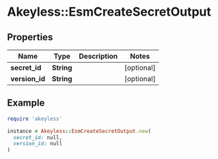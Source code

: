 # Akeyless::EsmCreateSecretOutput

## Properties

| Name | Type | Description | Notes |
| ---- | ---- | ----------- | ----- |
| **secret_id** | **String** |  | [optional] |
| **version_id** | **String** |  | [optional] |

## Example

```ruby
require 'akeyless'

instance = Akeyless::EsmCreateSecretOutput.new(
  secret_id: null,
  version_id: null
)
```

